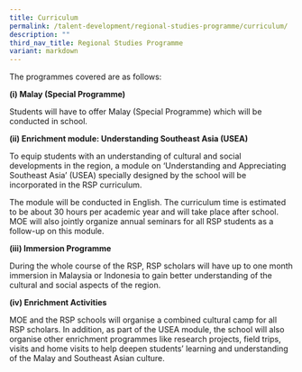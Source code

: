 ```yaml
---
title: Curriculum
permalink: /talent-development/regional-studies-programme/curriculum/
description: ""
third_nav_title: Regional Studies Programme
variant: markdown
---
```

The programmes covered are as follows:

**(i) Malay (Special Programme)**

Students will have to offer Malay (Special Programme) which will be conducted in school.

**(ii) Enrichment module: Understanding Southeast Asia (USEA)**

To equip students with an understanding of cultural and social developments in the region, a module on ‘Understanding and Appreciating Southeast Asia’ (USEA) specially designed by the school will be incorporated in the RSP curriculum.

The module will be conducted in English. The curriculum time is estimated to be about 30 hours per academic year and will take place after school. MOE will also jointly organize annual seminars for all RSP students as a follow-up on this module.

**(iii) Immersion Programme**

During the whole course of the RSP, RSP scholars will have up to one month immersion in Malaysia or Indonesia to gain better understanding of the cultural and social aspects of the region.

**(iv) Enrichment Activities**

MOE and the RSP schools will organise a combined cultural camp for all RSP scholars. In addition, as part of the USEA module, the school will also organise other enrichment programmes like research projects, field trips, visits and home visits to help deepen students’ learning and understanding of the Malay and Southeast Asian culture.